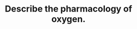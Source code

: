 ---
title: "Describe the pharmacology of oxygen."
entityType: SAQ
exam: PEX
college: CICM
year: 2024
sitting: B
question: 19
passRate: 33
EC_expectedDomains:
- "Candidates were expected to describe the pharmacology of oxygen under the following headings: pharmaceutics/preparation, mechanism of action, indications/uses, administration methods, pharmacokinetics, pharmacodynamics, and toxicity"
- "Pharmaceutics included the properties of oxygen and its manufacturing and storage. Administration by inhalation may be via fixed and variable performance devices"
- "Indications included causes of hypoxaemia, but there are others such as de-nitrogenation of gas-filled spaces, and various indications for hyperbaric O2 therapy"
- "Mechanism of action involved mentioning oxidative phosphorylation occurring in the mitochondria where O2 functions as the final electron acceptor. Other mechanisms include biochemical pathways requiring O2 as a substrate, and generation of reactive oxygen species by neutrophils and macrophages for antimicrobial purposes"
- "Pharmacokinetics required a description of diffusion across the alveolar membrane, binding to Hb and the small amount in solution, metabolism in mitochondria, and excretion subsequently of CO2 and H20"
- "Pharmacodynamics required mention of systemic vasoconstriction, effects on the respiratory system such as de-nitrogenation of gas-filled spaces, absorption atelectasis, inhibition of hypoxic pulmonary vasoconstriction, and risk of hypercapnia in select patients with COPD"
- "Side effects involve reactive oxygen species, and awareness of dose and time of exposure as relevant factors. There is a risk of delirium/seizures in hyperbaric oxygen, and longer-term risks of pulmonary toxicity and to the premature neonate of retrolental fibroplasia and retinopathy"
EC_extraCredit:
- "Answers were elevated by quantitation of O2 uptake, O2 carriage, mention of the importance of pressure gradients (O2 cascade), and O2 stores"
- "Given the breadth of the question, the detail of answers will be inherently limited by time; however, some specific details were important"
---